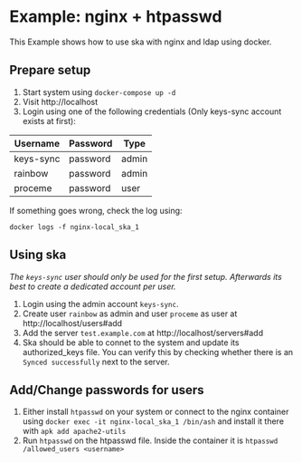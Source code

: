 # Example: nginx + htpasswd

This Example shows how to use ska with nginx and ldap using docker.

## Prepare setup

1. Start system using `docker-compose up -d`
1. Visit http://localhost
1. Login using one of the following credentials (Only keys-sync account exists at first):

|Username|Password|Type|
|---|---|---|
|keys-sync|password|admin|
|rainbow|password|admin|
|proceme|password|user|

If something goes wrong, check the log using:
```
docker logs -f nginx-local_ska_1
```

## Using ska

_The `keys-sync` user should only be used for the first setup. Afterwards its best to create a dedicated account per user._

1. Login using the admin account `keys-sync`.
1. Create user `rainbow` as admin and user `proceme` as user at http://localhost/users#add
1. Add the server `test.example.com` at http://localhost/servers#add
1. Ska should be able to connet to the system and update its authorized_keys file. You can verify this by checking whether there is an `Synced successfully` next to the server. 

## Add/Change passwords for users

1. Either install `htpasswd` on your system or connect to the nginx container using `docker exec -it nginx-local_ska_1 /bin/ash` and install it there with `apk add apache2-utils`
1. Run `htpasswd` on the htpasswd file. Inside the container it is `htpasswd /allowed_users <username>`
